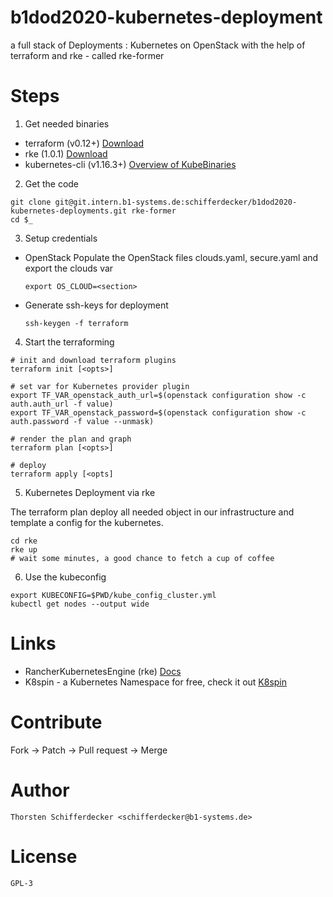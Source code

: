 # b1dod2020-kubernetes-deployment

a full stack of Deployments : Kubernetes on OpenStack with the help of terraform and rke - called rke-former

# Steps

1) Get needed binaries

- terraform (v0.12+) [Download](https://www.terraform.io/downloads.html)
- rke (1.0.1) [Download](https://github.com/rancher/rke/releases/tag/v1.0.1)
- kubernetes-cli (v1.16.3+) [Overview of KubeBinaries](https://downloadkubernetes.com)

2) Get the code

```bash=
git clone git@git.intern.b1-systems.de:schifferdecker/b1dod2020-kubernetes-deployments.git rke-former
cd $_
```

3) Setup credentials 

- OpenStack
  Populate the OpenStack files clouds.yaml, secure.yaml and export the clouds var

  ```bash=
  export OS_CLOUD=<section>
  ```

- Generate ssh-keys for deployment

  ```bash=
  ssh-keygen -f terraform
  ```

4) Start the terraforming

```
# init and download terraform plugins
terraform init [<opts>]

# set var for Kubernetes provider plugin
export TF_VAR_openstack_auth_url=$(openstack configuration show -c auth.auth_url -f value)
export TF_VAR_openstack_password=$(openstack configuration show -c auth.password -f value --unmask)

# render the plan and graph 
terraform plan [<opts>]

# deploy
terraform apply [<opts]
```

5) Kubernetes Deployment via rke

The terraform plan deploy all needed object in our infrastructure and template a config for the 
kubernetes.

```bash=
cd rke
rke up
# wait some minutes, a good chance to fetch a cup of coffee
```

6) Use the kubeconfig

```bash=
export KUBECONFIG=$PWD/kube_config_cluster.yml
kubectl get nodes --output wide
```

# Links

- RancherKubernetesEngine (rke) [Docs](https://rancher.com/docs/rke/latest/)
- K8spin - a Kubernetes Namespace for free, check it out [K8spin](https://k8spin.cloud/)


# Contribute

Fork -> Patch -> Pull request -> Merge

# Author

`Thorsten Schifferdecker <schifferdecker@b1-systems.de>`

# License

`GPL-3`


